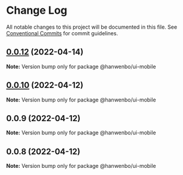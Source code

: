 # Change Log

All notable changes to this project will be documented in this file.
See [Conventional Commits](https://conventionalcommits.org) for commit guidelines.

## [0.0.12](https://github.com/hanwenbo/utilsjs/compare/@hanwenbo/ui-mobile@0.0.11...@hanwenbo/ui-mobile@0.0.12) (2022-04-14)

**Note:** Version bump only for package @hanwenbo/ui-mobile





## [0.0.10](https://github.com/hanwenbo/utilsjs/compare/@hanwenbo/ui-mobile@0.0.9...@hanwenbo/ui-mobile@0.0.10) (2022-04-12)

**Note:** Version bump only for package @hanwenbo/ui-mobile





## 0.0.9 (2022-04-12)

**Note:** Version bump only for package @hanwenbo/ui-mobile





## 0.0.8 (2022-04-12)

**Note:** Version bump only for package @hanwenbo/ui-mobile

